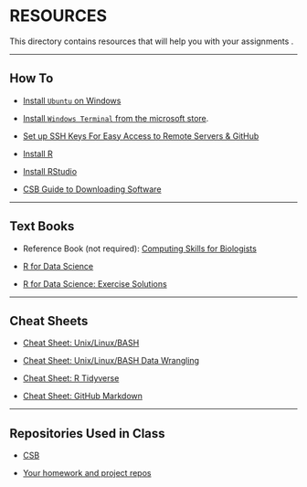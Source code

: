 # RESOURCES

This directory contains resources that will help you with your assignments .

---

## How To

* [Install `Ubuntu` on Windows](install_wsl_ubuntu.md)

* [Install `Windows Terminal` from the microsoft store](https://learn.microsoft.com/en-us/windows/terminal/install).
  
* [Set up SSH Keys For Easy Access to Remote Servers & GitHub](howto_sshkeys.md)

* [Install R](install_r.md)

* [Install RStudio](install_rstudio.md)

* [CSB Guide to Downloading Software](https://computingskillsforbiologists.com/setup/)

---

## Text Books

* Reference Book (not required): [Computing Skills for Biologists](https://computingskillsforbiologists.com/)

* [R for Data Science](https://r4ds.had.co.nz/)

* [R for Data Science: Exercise Solutions](https://jrnold.github.io/r4ds-exercise-solutions/)

---

## Cheat Sheets

* [Cheat Sheet: Unix/Linux/BASH](CheatSheetLinux_2022-09-02.pdf)

* [Cheat Sheet: Unix/Linux/BASH Data Wrangling](CheatSheetLinuxDataWrangling.pdf)

* [Cheat Sheet: R Tidyverse](CheatSheetTidyverse.pdf)

* [Cheat Sheet: GitHub Markdown](https://github.com/adam-p/markdown-here/wiki/Markdown-Cheatsheet)

---

## Repositories Used in Class

* [CSB](https://github.com/tamucc-comp-bio/CSB)

* [Your homework and project repos](https://github.com/orgs/comp-bio-master/repositories)
